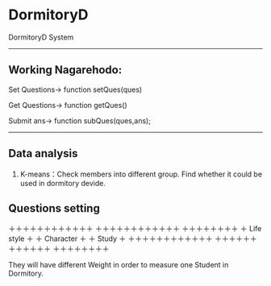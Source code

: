 # DormitoryD
DormitoryD System

***

## Working Nagarehodo:

Set Questions-> function setQues(ques)

Get Questions-> function getQues()

Submit ans-> function subQues(ques,ans);

***

## Data analysis

1. K-means：Check members into different group. Find whether it could be used in dormitory devide.


## Questions setting

＋＋＋＋＋＋＋＋＋＋＋＋	＋＋＋＋＋＋＋＋＋＋＋＋	＋＋＋＋＋＋＋＋
＋    Life style	  ＋	＋		Character	  ＋	＋	 Study	  ＋
＋＋＋＋＋＋＋＋＋＋＋＋	＋＋＋＋＋＋＋＋＋＋＋＋	＋＋＋＋＋＋＋＋

They will have different Weight in order to measure one Student in Dormitory.



